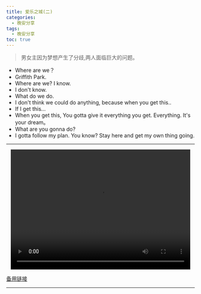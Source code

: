 ```yaml
---
title: 爱乐之城(二)
categories:
  - 晚安分享
tags:
  - 晚安分享
toc: true 
---
```


> 男女主因为梦想产生了分歧,两人面临巨大的问题。

* Where are we？
* Griffith Park.
* Where are we? I know.
* I don't know.
* What do we do.
* I don't think we could do anything, because when you get this..
* If I get this...
* When you get this, You gotta give it everything you get. Everything. It's your dream。
* What are you gonna do?
* I gotta follow my plan. You know? Stay here and get my own thing going.




---

<p style="text-align:center">
   <video width="480" height="320" controls>
       <source src="/video/07.mp4">
   </video>
</p>
 <p><a href="/video/07.mp4">备用链接</a></p>

---
